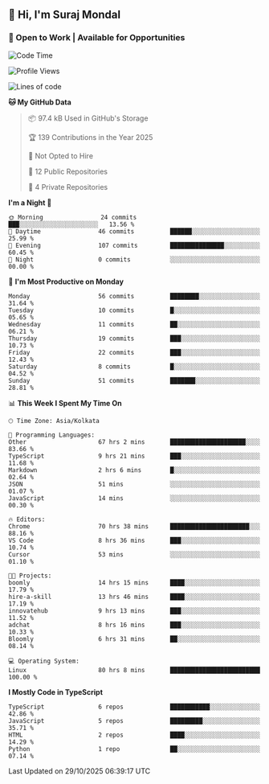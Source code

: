 ## 👋 Hi, I'm Suraj Mondal
### 🚀 Open to Work | Available for Opportunities

<!--START_SECTION:waka-->
![Code Time](http://img.shields.io/badge/Code%20Time-188%20hrs%2043%20mins-blue)

![Profile Views](http://img.shields.io/badge/Profile%20Views-0-blue)

![Lines of code](https://img.shields.io/badge/From%20Hello%20World%20I%27ve%20Written-164.6%20thousand%20lines%20of%20code-blue)

**🐱 My GitHub Data** 

> 📦 97.4 kB Used in GitHub's Storage 
 > 
> 🏆 139 Contributions in the Year 2025
 > 
> 🚫 Not Opted to Hire
 > 
> 📜 12 Public Repositories 
 > 
> 🔑 4 Private Repositories 
 > 
**I'm a Night 🦉** 

```text
🌞 Morning                24 commits          ███░░░░░░░░░░░░░░░░░░░░░░   13.56 % 
🌆 Daytime                46 commits          ██████░░░░░░░░░░░░░░░░░░░   25.99 % 
🌃 Evening                107 commits         ███████████████░░░░░░░░░░   60.45 % 
🌙 Night                  0 commits           ░░░░░░░░░░░░░░░░░░░░░░░░░   00.00 % 
```
📅 **I'm Most Productive on Monday** 

```text
Monday                   56 commits          ████████░░░░░░░░░░░░░░░░░   31.64 % 
Tuesday                  10 commits          █░░░░░░░░░░░░░░░░░░░░░░░░   05.65 % 
Wednesday                11 commits          ██░░░░░░░░░░░░░░░░░░░░░░░   06.21 % 
Thursday                 19 commits          ███░░░░░░░░░░░░░░░░░░░░░░   10.73 % 
Friday                   22 commits          ███░░░░░░░░░░░░░░░░░░░░░░   12.43 % 
Saturday                 8 commits           █░░░░░░░░░░░░░░░░░░░░░░░░   04.52 % 
Sunday                   51 commits          ███████░░░░░░░░░░░░░░░░░░   28.81 % 
```


📊 **This Week I Spent My Time On** 

```text
🕑︎ Time Zone: Asia/Kolkata

💬 Programming Languages: 
Other                    67 hrs 2 mins       █████████████████████░░░░   83.66 % 
TypeScript               9 hrs 21 mins       ███░░░░░░░░░░░░░░░░░░░░░░   11.68 % 
Markdown                 2 hrs 6 mins        █░░░░░░░░░░░░░░░░░░░░░░░░   02.64 % 
JSON                     51 mins             ░░░░░░░░░░░░░░░░░░░░░░░░░   01.07 % 
JavaScript               14 mins             ░░░░░░░░░░░░░░░░░░░░░░░░░   00.30 % 

🔥 Editors: 
Chrome                   70 hrs 38 mins      ██████████████████████░░░   88.16 % 
VS Code                  8 hrs 36 mins       ███░░░░░░░░░░░░░░░░░░░░░░   10.74 % 
Cursor                   53 mins             ░░░░░░░░░░░░░░░░░░░░░░░░░   01.10 % 

🐱‍💻 Projects: 
boomly                   14 hrs 15 mins      ████░░░░░░░░░░░░░░░░░░░░░   17.79 % 
hire-a-skill             13 hrs 46 mins      ████░░░░░░░░░░░░░░░░░░░░░   17.19 % 
innovatehub              9 hrs 13 mins       ███░░░░░░░░░░░░░░░░░░░░░░   11.52 % 
adchat                   8 hrs 16 mins       ███░░░░░░░░░░░░░░░░░░░░░░   10.33 % 
Bloomly                  6 hrs 31 mins       ██░░░░░░░░░░░░░░░░░░░░░░░   08.14 % 

💻 Operating System: 
Linux                    80 hrs 8 mins       █████████████████████████   100.00 % 
```

**I Mostly Code in TypeScript** 

```text
TypeScript               6 repos             ███████████░░░░░░░░░░░░░░   42.86 % 
JavaScript               5 repos             █████████░░░░░░░░░░░░░░░░   35.71 % 
HTML                     2 repos             ████░░░░░░░░░░░░░░░░░░░░░   14.29 % 
Python                   1 repo              ██░░░░░░░░░░░░░░░░░░░░░░░   07.14 % 
```




 Last Updated on 29/10/2025 06:39:17 UTC
<!--END_SECTION:waka-->
